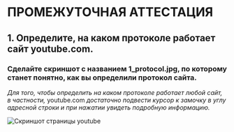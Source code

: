 # ПРОМЕЖУТОЧНАЯ АТТЕСТАЦИЯ



## 1. Определите, на каком протоколе работает сайт youtube.com.

### Сделайте скриншот с названием 1_protocol.jpg, по которому станет понятно, как вы определили протокол сайта.

*Для того, чтобы определить на каком протоколе работает любой сайт, в частности,* youtube.com *достаточно подвести курсор к замочку в углу адресной строки и при нажатии увидеть подробную информацию.*

<image src="1_protocol.png" alt="Скриншот страницы youtube">

